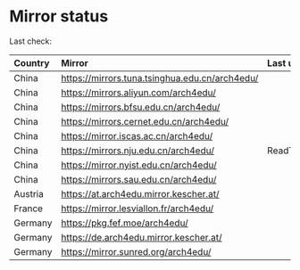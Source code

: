 <script src="./time.js"></script>
# Mirror status
Last check: <script type="text/javascript">localize(1728701346.6249557);</script>

|Country|Mirror|Last update|
|:------|:-----|:----------|
|China|https://mirrors.tuna.tsinghua.edu.cn/arch4edu/|<script type="text/javascript">localize(1728672052);</script>|
|China|https://mirrors.aliyun.com/arch4edu/|<script type="text/javascript">localize(1728672052);</script>|
|China|https://mirrors.bfsu.edu.cn/arch4edu/|<script type="text/javascript">localize(1728672052);</script>|
|China|https://mirrors.cernet.edu.cn/arch4edu/|<script type="text/javascript">localize(1728672052);</script>|
|China|https://mirror.iscas.ac.cn/arch4edu/|<script type="text/javascript">localize(1728672052);</script>|
|China|https://mirrors.nju.edu.cn/arch4edu/|ReadTimeout|
|China|https://mirror.nyist.edu.cn/arch4edu/|<script type="text/javascript">localize(1728672052);</script>|
|China|https://mirrors.sau.edu.cn/arch4edu/|<script type="text/javascript">localize(1728672052);</script>|
|Austria|https://at.arch4edu.mirror.kescher.at/|<script type="text/javascript">localize(1728672052);</script>|
|France|https://mirror.lesviallon.fr/arch4edu/|<script type="text/javascript">localize(1728672052);</script>|
|Germany|https://pkg.fef.moe/arch4edu/|<script type="text/javascript">localize(1728672052);</script>|
|Germany|https://de.arch4edu.mirror.kescher.at/|<script type="text/javascript">localize(1728672052);</script>|
|Germany|https://mirror.sunred.org/arch4edu/|<script type="text/javascript">localize(1728672052);</script>|

<script src="./tablefilter/tablefilter.js"></script>
<script src="./table.js"></script>